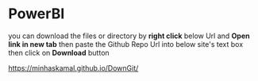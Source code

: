 # PowerBI
you can download the files or directory by **right click** below Url and **Open link in new tab** then paste the Github Repo Url into below site's text box then click on **Download** button  

<a href="https://minhaskamal.github.io/DownGit/" target="_blank">https://minhaskamal.github.io/DownGit/</a>


